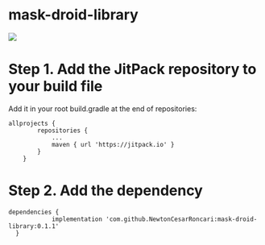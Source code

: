 # mask-droid-library
[![](https://jitpack.io/v/NewtonCesarRoncari/mask-droid-library.svg)](https://jitpack.io/#NewtonCesarRoncari/mask-droid-library)

# Step 1. Add the JitPack repository to your build file

Add it in your root build.gradle at the end of repositories:

```
allprojects {
		repositories {
			...
			maven { url 'https://jitpack.io' }
		}
	}
```

# Step 2. Add the dependency

```
dependencies {
	        implementation 'com.github.NewtonCesarRoncari:mask-droid-library:0.1.1'	
  }
```
